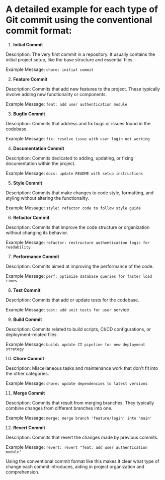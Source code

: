 # A detailed example for each type of Git commit using the conventional commit format:

1. **Initial Commit**

Description: The very first commit in a repository. It usually contains the initial project setup, like the base structure and essential files.

Example Message: `chore: initial commit`


2. **Feature Commit**

Description: Commits that add new features to the project. These typically involve adding new functionality or components.

Example Message: `feat: add user authentication module`


3. **Bugfix Commit**

Description: Commits that address and fix bugs or issues found in the codebase.

Example Message: `fix: resolve issue with user login not working`


4. **Documentation Commit**

Description: Commits dedicated to adding, updating, or fixing documentation within the project.

Example Message: `docs: update README with setup instructions`


5. **Style Commit**

Description: Commits that make changes to code style, formatting, and styling without altering the functionality.

Example Message: `style: refactor code to follow style guide`


6. **Refactor Commit**

Description: Commits that improve the code structure or organization without changing its behavior.

Example Message: `refactor: restructure authentication logic for readability`


7. **Performance Commit**

Description: Commits aimed at improving the performance of the code.

Example Message: `perf: optimize database queries for faster load times`

8. **Test Commit**

Description: Commits that add or update tests for the codebase.

Example Message: `test: add unit tests for user `service


9. **Build Commit**

Description: Commits related to build scripts, CI/CD configurations, or deployment-related files.

Example Message: `build: update CI pipeline for new deployment strategy`


10. **Chore Commit**

Description: Miscellaneous tasks and maintenance work that don't fit into the other categories.

Example Message: `chore: update dependencies to latest versions`


11. **Merge Commit**

Description: Commits that result from merging branches. They typically combine changes from different branches into one.

Example Message: `merge: merge branch 'feature/login' into 'main'`


12. **Revert Commit**

Description: Commits that revert the changes made by previous commits.

Example Message: `revert: revert "feat: add user authentication module"`



Using the conventional commit format like this makes it clear what type of change each commit introduces, aiding in project organization and comprehension.